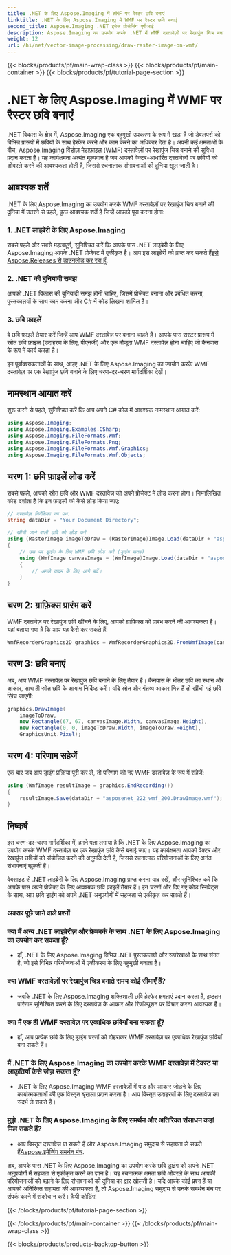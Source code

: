 ```yaml
---
title: .NET के लिए Aspose.Imaging में WMF पर रैस्टर छवि बनाएं
linktitle: .NET के लिए Aspose.Imaging में WMF पर रैस्टर छवि बनाएं
second_title: Aspose.Imaging .NET इमेज प्रोसेसिंग एपीआई
description: Aspose.Imaging का उपयोग करके .NET में WMF दस्तावेज़ों पर रेखापुंज चित्र बनाना सीखें। रचनात्मक छवि ओवरले के साथ अपने .NET प्रोजेक्ट्स को बेहतर बनाएं।
weight: 12
url: /hi/net/vector-image-processing/draw-raster-image-on-wmf/
---
```


{{< blocks/products/pf/main-wrap-class >}}
{{< blocks/products/pf/main-container >}}
{{< blocks/products/pf/tutorial-page-section >}}

# .NET के लिए Aspose.Imaging में WMF पर रैस्टर छवि बनाएं


.NET विकास के क्षेत्र में, Aspose.Imaging एक बहुमुखी उपकरण के रूप में खड़ा है जो डेवलपर्स को विभिन्न प्रारूपों में छवियों के साथ हेरफेर करने और काम करने का अधिकार देता है। अपनी कई क्षमताओं के बीच, Aspose.Imaging विंडोज़ मेटाफ़ाइल (WMF) दस्तावेज़ों पर रेखापुंज चित्र बनाने की सुविधा प्रदान करता है। यह कार्यक्षमता अत्यंत मूल्यवान है जब आपको वेक्टर-आधारित दस्तावेज़ों पर छवियों को ओवरले करने की आवश्यकता होती है, जिससे रचनात्मक संभावनाओं की दुनिया खुल जाती है।

## आवश्यक शर्तें

.NET के लिए Aspose.Imaging का उपयोग करके WMF दस्तावेज़ों पर रेखापुंज चित्र बनाने की दुनिया में उतरने से पहले, कुछ आवश्यक शर्तें हैं जिन्हें आपको पूरा करना होगा:

### 1. .NET लाइब्रेरी के लिए Aspose.Imaging

 सबसे पहले और सबसे महत्वपूर्ण, सुनिश्चित करें कि आपके पास .NET लाइब्रेरी के लिए Aspose.Imaging आपके .NET प्रोजेक्ट में एकीकृत है। आप इस लाइब्रेरी को प्राप्त कर सकते हैं[इसे Aspose.Releases से डाउनलोड कर रहा हूँ](https://releases.aspose.com/imaging/net/).

### 2. .NET की बुनियादी समझ

आपको .NET विकास की बुनियादी समझ होनी चाहिए, जिसमें प्रोजेक्ट बनाना और प्रबंधित करना, पुस्तकालयों के साथ काम करना और C# में कोड लिखना शामिल है।

### 3. छवि फ़ाइलें

वे छवि फ़ाइलें तैयार करें जिन्हें आप WMF दस्तावेज़ पर बनाना चाहते हैं। आपके पास रास्टर प्रारूप में स्रोत छवि फ़ाइल (उदाहरण के लिए, पीएनजी) और एक मौजूदा WMF दस्तावेज़ होना चाहिए जो कैनवास के रूप में कार्य करता है।

इन पूर्वावश्यकताओं के साथ, आइए .NET के लिए Aspose.Imaging का उपयोग करके WMF दस्तावेज़ पर एक रेखापुंज छवि बनाने के लिए चरण-दर-चरण मार्गदर्शिका देखें।

## नामस्थान आयात करें

शुरू करने से पहले, सुनिश्चित करें कि आप अपने C# कोड में आवश्यक नामस्थान आयात करें:

```csharp
using Aspose.Imaging;
using Aspose.Imaging.Examples.CSharp;
using Aspose.Imaging.FileFormats.Wmf;
using Aspose.Imaging.FileFormats.Png;
using Aspose.Imaging.FileFormats.Wmf.Graphics;
using Aspose.Imaging.FileFormats.Wmf.Objects;
```

## चरण 1: छवि फ़ाइलें लोड करें

सबसे पहले, आपको स्रोत छवि और WMF दस्तावेज़ को अपने प्रोजेक्ट में लोड करना होगा। निम्नलिखित कोड दर्शाता है कि इन फ़ाइलों को कैसे लोड किया जाए:

```csharp
// दस्तावेज़ निर्देशिका का पथ.
string dataDir = "Your Document Directory";

// खींची जाने वाली छवि को लोड करें
using (RasterImage imageToDraw = (RasterImage)Image.Load(dataDir + "asposenet_220_src01.png"))
{
    // उस पर ड्राइंग के लिए WMF छवि लोड करें (ड्राइंग सतह)
    using (WmfImage canvasImage = (WmfImage)Image.Load(dataDir + "asposenet_222_wmf_200.wmf"))
    {
        // अगले कदम के लिए आगे बढ़ें।
    }
}
```

## चरण 2: ग्राफ़िक्स प्रारंभ करें

WMF दस्तावेज़ पर रेखापुंज छवि खींचने के लिए, आपको ग्राफ़िक्स को प्रारंभ करने की आवश्यकता है। यहां बताया गया है कि आप यह कैसे कर सकते हैं:

```csharp
WmfRecorderGraphics2D graphics = WmfRecorderGraphics2D.FromWmfImage(canvasImage);
```

## चरण 3: छवि बनाएं

अब, आप WMF दस्तावेज़ पर रेखापुंज छवि बनाने के लिए तैयार हैं। कैनवास के भीतर छवि का स्थान और आकार, साथ ही स्रोत छवि के आयाम निर्दिष्ट करें। यदि स्रोत और गंतव्य आकार भिन्न हैं तो खींची गई छवि खिंच जाएगी:

```csharp
graphics.DrawImage(
    imageToDraw,
    new Rectangle(67, 67, canvasImage.Width, canvasImage.Height),
    new Rectangle(0, 0, imageToDraw.Width, imageToDraw.Height),
    GraphicsUnit.Pixel);
```

## चरण 4: परिणाम सहेजें

एक बार जब आप ड्राइंग प्रक्रिया पूरी कर लें, तो परिणाम को नए WMF दस्तावेज़ के रूप में सहेजें:

```csharp
using (WmfImage resultImage = graphics.EndRecording())
{
    resultImage.Save(dataDir + "asposenet_222_wmf_200.DrawImage.wmf");
}
```

## निष्कर्ष

इस चरण-दर-चरण मार्गदर्शिका में, हमने पता लगाया है कि .NET के लिए Aspose.Imaging का उपयोग करके WMF दस्तावेज़ पर एक रेखापुंज छवि कैसे बनाई जाए। यह कार्यक्षमता आपको वेक्टर और रेखापुंज छवियों को संयोजित करने की अनुमति देती है, जिससे रचनात्मक परियोजनाओं के लिए अनंत संभावनाएं खुलती हैं।

वेबसाइट से .NET लाइब्रेरी के लिए Aspose.Imaging प्राप्त करना याद रखें, और सुनिश्चित करें कि आपके पास अपने प्रोजेक्ट के लिए आवश्यक छवि फ़ाइलें तैयार हैं। इन चरणों और दिए गए कोड स्निपेट्स के साथ, आप छवि ड्राइंग को अपने .NET अनुप्रयोगों में सहजता से एकीकृत कर सकते हैं।

### अक्सर पूछे जाने वाले प्रश्नों

### क्या मैं अन्य .NET लाइब्रेरीज़ और फ्रेमवर्क के साथ .NET के लिए Aspose.Imaging का उपयोग कर सकता हूँ?
   - हाँ, .NET के लिए Aspose.Imaging विभिन्न .NET पुस्तकालयों और रूपरेखाओं के साथ संगत है, जो इसे विभिन्न परियोजनाओं में एकीकरण के लिए बहुमुखी बनाता है।

### क्या WMF दस्तावेज़ों पर रेखापुंज चित्र बनाते समय कोई सीमाएँ हैं?
   - जबकि .NET के लिए Aspose.Imaging शक्तिशाली छवि हेरफेर क्षमताएं प्रदान करता है, इष्टतम परिणाम सुनिश्चित करने के लिए दस्तावेज़ के आकार और रिज़ॉल्यूशन पर विचार करना आवश्यक है।

### क्या मैं एक ही WMF दस्तावेज़ पर एकाधिक छवियाँ बना सकता हूँ?
   - हाँ, आप प्रत्येक छवि के लिए ड्राइंग चरणों को दोहराकर WMF दस्तावेज़ पर एकाधिक रेखापुंज छवियाँ बना सकते हैं।

### मैं .NET के लिए Aspose.Imaging का उपयोग करके WMF दस्तावेज़ में टेक्स्ट या आकृतियाँ कैसे जोड़ सकता हूँ?
   - .NET के लिए Aspose.Imaging WMF दस्तावेज़ों में पाठ और आकार जोड़ने के लिए कार्यात्मकताओं की एक विस्तृत श्रृंखला प्रदान करता है। आप विस्तृत उदाहरणों के लिए दस्तावेज़ का संदर्भ ले सकते हैं।

### मुझे .NET के लिए Aspose.Imaging के लिए समर्थन और अतिरिक्त संसाधन कहां मिल सकते हैं?
   -  आप विस्तृत दस्तावेज़ पा सकते हैं और Aspose.Imaging समुदाय से सहायता ले सकते हैं[Aspose.इमेजिंग समर्थन मंच](https://forum.aspose.com/).


अब, आपके पास .NET के लिए Aspose.Imaging का उपयोग करके छवि ड्राइंग को अपने .NET अनुप्रयोगों में सहजता से एकीकृत करने का ज्ञान है। यह रचनात्मक क्षमता छवि ओवरले के साथ आपकी परियोजनाओं को बढ़ाने के लिए संभावनाओं की दुनिया का द्वार खोलती है। यदि आपके कोई प्रश्न हैं या आपको अतिरिक्त सहायता की आवश्यकता है, तो Aspose.Imaging समुदाय से उनके समर्थन मंच पर संपर्क करने में संकोच न करें। हैप्पी कोडिंग!

{{< /blocks/products/pf/tutorial-page-section >}}

{{< /blocks/products/pf/main-container >}}
{{< /blocks/products/pf/main-wrap-class >}}

{{< blocks/products/products-backtop-button >}}
